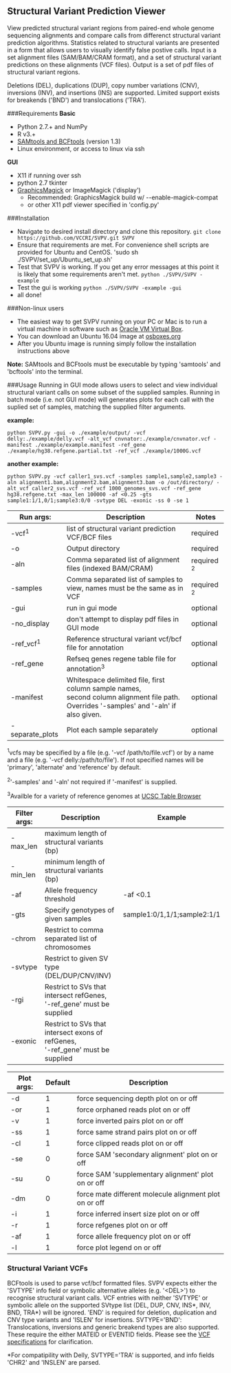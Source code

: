 Structural Variant Prediction Viewer  
------------------------------------
View predicted structural variant regions from paired-end whole genome sequencing alignments and compare calls from
differenct structural variant prediction algorithms. Statistics related to structural variants are presented in a form
that allows users to visually identify false postive calls. Input is a set alignment files (SAM/BAM/CRAM format), and a
set of structural variant predictions on these alignments (VCF files). Output is a set of pdf files of structural
variant regions.

Deletions (DEL), duplications (DUP), copy number variations (CNV), inversions (INV), and insertions (INS) are supported.
Limited support exists for breakends ('BND') and translocations ('TRA').

###Requirements
**Basic**  
* Python 2.7.+ and NumPy
* R v3.+
* [SAMtools and BCFtools](https://github.com/samtools) (version 1.3)
* Linux environment, or access to linux via ssh  
  
**GUI**  
* X11 if running over ssh
* python 2.7 tkinter
* [GraphicsMagick](http://www.graphicsmagick.org/) or ImageMagick ('display')
  * Recommended: GraphicsMagick build w/ --enable-magick-compat
  * or other X11 pdf viewer specified in 'config.py'

###Installation
* Navigate to desired install directory and clone this repository.
  `git clone https://github.com/VCCRI/SVPV.git SVPV`
* Ensure that requirements are met. For convenience shell scripts are provided for Ubuntu and CentOS.
  'sudo sh ./SVPV/set_up/Ubuntu_set_up.sh'
* Test that SVPV is working. If you get any error messages at this point it is likely that some requirements aren't met.
  `python ./SVPV/SVPV -example`
* Test the gui is working
  `python ./SVPV/SVPV -example -gui`
* all done!

###Non-linux users
* The easiest way to get SVPV running on your PC or Mac is to run a virtual machine in software such as
 [Oracle VM Virtual Box](https://www.virtualbox.org/).
* You can download an Ubuntu 16.04 image at [osboxes.org](http://www.osboxes.org/ubuntu/)
* After you Ubuntu image is running simply follow the installation instructions above

**Note:** SAMtools and BCFtools must be executable by typing 'samtools' and 'bcftools' into the terminal.

###Usage
Running in GUI mode allows users to select and view individual structural variant calls on some subset of the supplied samples. Running in batch mode (i.e. not GUI mode) will generates plots for each call with the suplied set of samples, matching the supplied filter arguments.

**example:**  
```
python SVPV.py -gui -o ./example/output/ -vcf delly:./example/delly.vcf -alt_vcf cnvnator:./example/cnvnator.vcf -manifest ./example/example.manifest -ref_gene ./example/hg38.refgene.partial.txt -ref_vcf ./example/1000G.vcf
```
**another example:**
```
python SVPV.py -vcf caller1_svs.vcf -samples sample1,sample2,sample3 -aln alignment1.bam,alignment2.bam,alignment3.bam -o /out/directory/ -alt_vcf caller2_svs.vcf -ref_vcf 1000_genomes_svs.vcf -ref_gene hg38.refgene.txt -max_len 100000 -af <0.25 -gts sample1:1/1,0/1;sample3:0/0 -svtype DEL -exonic -ss 0 -se 1
```

|Run args:            | Description                                                               | Notes    |
|---------------------|---------------------------------------------------------------------------|----------|
|-vcf<sup>1</sup>     | list of structural variant prediction VCF/BCF files                       | required |
|-o                   | Output directory                                                          | required |
|-aln                 | Comma separated list of alignment files (indexed BAM/CRAM)                | required <sup>2</sup>
|-samples             | Comma separated list of samples to view, names must be the same as in VCF | required <sup>2</sup>
|-gui                 | run in gui mode                                                           | optional |
|-no_display          | don't attempt to display pdf files in GUI mode                            | optional |
|-ref_vcf<sup>1</sup> | Reference structural variant vcf/bcf file for annotation                  | optional |
|-ref_gene            | Refseq genes regene table file for annotation<sup>3</sup>                 | optional |
|-manifest            | Whitespace delimited file, first column sample names, <br> second column alignment file path. Overrides '-samples' and '-aln' if also given. | optional
|-separate_plots      | Plot each sample separately                                               | optional |

<sup>1</sup>vcfs may be specified by a file (e.g. '-vcf /path/to/file.vcf') or by a name and a file (e.g. '-vcf delly:/path/to/file'). If not specified names will be 'primary', 'alternate' and 'reference' by default.

<sup>2</sup>'-samples' and '-aln' not required if '-manifest' is supplied.

<sup>3</sup>Availble for a variety of reference genomes at [UCSC Table Browser](https://genome.ucsc.edu/cgi-bin/hgTables)


|Filter args: | Description                                     | Example                          |
------------- |-------------------------------------------------|----------------------------------|
| -max_len    | maximum length of structural variants (bp)      |                                  |
| -min_len    | minimum length of structural variants (bp)      |                                  |
| -af         | Allele frequency threshold                      | -af <0.1                         |
| -gts        | Specify genotypes of given samples              | sample1:0/1,1/1;sample2:1/1      |
| -chrom      | Restrict to comma separated list of chromosomes |                                  |
| -svtype     | Restrict to given SV type (DEL/DUP/CNV/INV)     |                                  |
| -rgi        | Restrict to SVs that intersect refGenes, <br>'-ref_gene' must be supplied          |
| -exonic     | Restrict to SVs that intersect exons of refGenes, <br>'-ref_gene' must be supplied |



|Plot args: | Default | Description                                             |
|-----------|---------|---------------------------------------------------------|
|-d         | 1       | force sequencing depth plot on or off                   |
|-or        | 1       | force orphaned reads plot on or off                     |
|-v         | 1       | force inverted pairs plot on or off                     |
|-ss        | 1       | force same strand pairs plot on or off                  |
|-cl        | 1       | force clipped reads plot on or off                      |
|-se        | 0       | force SAM 'secondary alignment' plot on or off          |
|-su        | 0       | force SAM 'supplementary alignment' plot on or off      |
|-dm        | 0       | force mate different molecule alignment plot on or off  |
|-i         | 1       | force inferred insert size plot on or off               |
|-r         | 1       | force refgenes plot on or off                           |
|-af        | 1       | force allele frequency plot on or off                   |
|-l         | 1       | force plot legend on or off                             |



### Structural Variant VCFs
BCFtools is used to parse vcf/bcf formatted files.
SVPV expects either the 'SVTYPE' info field or symbolic alternative alleles (e.g. '\<DEL\>') to recognise structural variant calls.
VCF entries with neither 'SVTYPE' or symbolic allele on the supported SVtype list (DEL, DUP, CNV, INS\*, INV, BND, TRA\*) will be ignored.
'END' is required for deletion, duplication and CNV type variants and 'ISLEN' for insertions.
SVTYPE='BND': Translocations, inversions and generic breakend types are also supported. These require the either MATEID or EVENTID fields.
Please see the [VCF specifications](http://samtools.github.io/hts-specs/VCFv4.3.pdf) for clarification.

\*For compatipility with Delly, SVTYPE='TRA' is supported, and info fields 'CHR2' and 'INSLEN' are parsed.